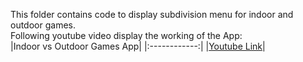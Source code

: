 This folder contains code to display subdivision menu for indoor and outdoor games. <br/>
Following youtube video display the working of the App: <br/>
|Indoor vs Outdoor Games App|
|:------------:|
|[Youtube Link](https://youtu.be/kWXDFC9qEtQ)|

